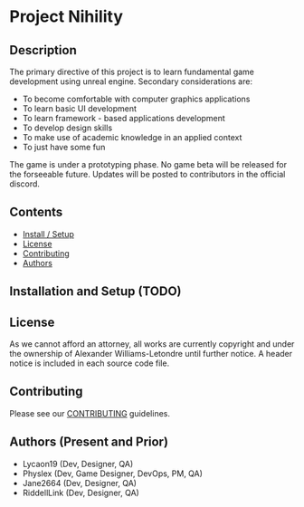 # Project Nihility
## Description
The primary directive of this project is to learn fundamental game development using unreal engine. Secondary considerations are:
* To become comfortable with computer graphics applications
* To learn basic UI development
* To learn framework - based applications development
* To develop design skills
* To make use of academic knowledge in an applied context
* To just have some fun

The game is under a prototyping phase. No game beta will be released for the forseeable future. Updates will be posted to contributors in the official discord.

## Contents
- [Install / Setup]()
- [License]()
- [Contributing]()
- [Authors]()

## Installation and Setup (TODO)

## License
As we cannot afford an attorney, all works are currently copyright and under the ownership of Alexander Williams-Letondre until further notice. A header notice is included in each source code file.

## Contributing
Please see our [CONTRIBUTING](https://github.com/Physlex/UnnamedProject/blob/main/docs/CONTRIBUTING.md) guidelines.

## Authors (Present and Prior)
- Lycaon19    (Dev, Designer, QA)
- Physlex     (Dev, Game Designer, DevOps, PM, QA)
- Jane2664    (Dev, Designer, QA)
- RiddellLink (Dev, Designer, QA)
